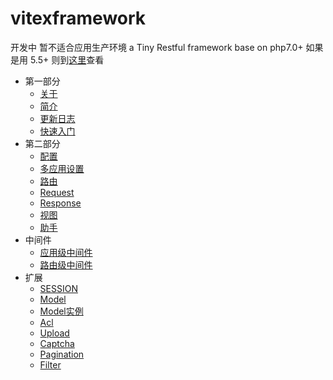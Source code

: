 # vitexframework

开发中 暂不适合应用生产环境
a Tiny Restful framework base on php7.0+
如果是用 5.5+ 则到<a href="https://github.com/skipify/vitexframework/tree/master">这里</a>查看

- 第一部分
  - [关于](docs/Index.md)
  - [简介](docs/Intro.md)
  - [更新日志](docs/changelog.md)
  - [快速入门](docs/Quickstart.md)
- 第二部分
  - [配置](docs/Vitex.md)
  - [多应用设置](docs/Multiapp.md)
  - [路由](docs/Router.md)
  - [Request](docs/Request.md)
  - [Response](docs/Response.md)
  - [视图](docs/View.md)
  - [助手](docs/Utils.md)
- 中间件
  - [应用级中间件](docs/Middleware.md)
  - [路由级中间件](docs/Middleware.router.md)
- 扩展
  - [SESSION](docs/Ext.session.md)
  - [Model](docs/Ext.model.md)
  - [Model实例](docs/Ext.Model.Example.md)
  - [Acl](docs/Ext.acl.md)
  - [Upload](docs/Ext.upload.md)
  - [Captcha](docs/Ext.captcha.md)
  - [Pagination](docs/Ext.pagination.md)
  - [Filter](docs/Ext.filter.md)